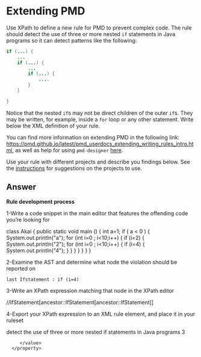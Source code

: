 # Extending PMD

Use XPath to define a new rule for PMD to prevent complex code. The rule should detect the use of three or more nested `if` statements in Java programs so it can detect patterns like the following:

```Java
if (...) {
    ...
    if (...) {
        ...
        if (...) {
            ....
        }
    }

}
```
Notice that the nested `if`s may not be direct children of the outer `if`s. They may be written, for example, inside a `for` loop or any other statement.
Write below the XML definition of your rule.

You can find more information on extending PMD in the following link: https://pmd.github.io/latest/pmd_userdocs_extending_writing_rules_intro.html, as well as help for using `pmd-designer` [here](https://github.com/selabs-ur1/VV-ESIR-TP2/blob/master/exercises/designer-help.md).

Use your rule with different projects and describe you findings below. See the [instructions](../sujet.md) for suggestions on the projects to use.

## Answer

**Rule development process**

1-Write a code snippet in the main editor that features the offending code you’re looking for

class Akai {
    public static void main () {
        int a=1;
        if ( a < 0 ) {
            System.out.println("a");
            for (int i=0 ; i<10;i++) {
                if (i=2) {
                    System.out.println("2");
                    for (int i=0 ; i<10;i++) {
                        if (i=4) {
                             System.out.println("4");
                        }
                    }
                }
            }
        }
    }
}

2-Examine the AST and determine what node the violation should be reported on

    last Ifstatement : if (i=4)

3-Write an XPath expression matching that node in the XPath editor

//IfStatement[ancestor::IfStatement[ancestor::IfStatement]]

4-Export your XPath expression to an XML rule element, and place it in your ruleset

<rule name="ComplexIfStatement"
      language="java"
      message="Complex If Statement"
      class="net.sourceforge.pmd.lang.rule.XPathRule">
   <description>
      detect the use of three or more nested if statements in
      Java programs
   </description>
   <priority>3</priority>
   <properties>
      <property name="version" value="2.0"/>
      <property name="xpath">
         <value>
<![CDATA[
//IfStatement[ancestor::IfStatement[ancestor::IfStatement]]
]]>
         </value>
      </property>
   </properties>
</rule>





